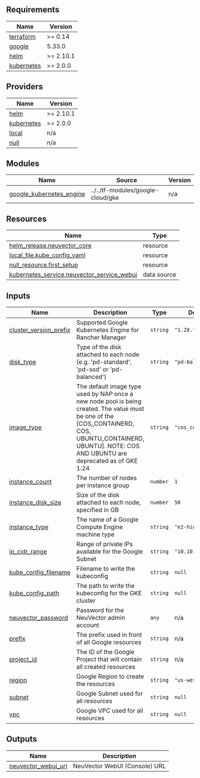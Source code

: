 ## Requirements

| Name | Version |
|------|---------|
| <a name="requirement_terraform"></a> [terraform](#requirement\_terraform) | >= 0.14 |
| <a name="requirement_google"></a> [google](#requirement\_google) | 5.33.0 |
| <a name="requirement_helm"></a> [helm](#requirement\_helm) | >= 2.10.1 |
| <a name="requirement_kubernetes"></a> [kubernetes](#requirement\_kubernetes) | >= 2.0.0 |

## Providers

| Name | Version |
|------|---------|
| <a name="provider_helm"></a> [helm](#provider\_helm) | >= 2.10.1 |
| <a name="provider_kubernetes"></a> [kubernetes](#provider\_kubernetes) | >= 2.0.0 |
| <a name="provider_local"></a> [local](#provider\_local) | n/a |
| <a name="provider_null"></a> [null](#provider\_null) | n/a |

## Modules

| Name | Source | Version |
|------|--------|---------|
| <a name="module_google_kubernetes_engine"></a> [google\_kubernetes\_engine](#module\_google\_kubernetes\_engine) | ../../tf-modules/google-cloud/gke | n/a |

## Resources

| Name | Type |
|------|------|
| [helm_release.neuvector_core](https://registry.terraform.io/providers/hashicorp/helm/latest/docs/resources/release) | resource |
| [local_file.kube_config_yaml](https://registry.terraform.io/providers/hashicorp/local/latest/docs/resources/file) | resource |
| [null_resource.first_setup](https://registry.terraform.io/providers/hashicorp/null/latest/docs/resources/resource) | resource |
| [kubernetes_service.neuvector_service_webui](https://registry.terraform.io/providers/hashicorp/kubernetes/latest/docs/data-sources/service) | data source |

## Inputs

| Name | Description | Type | Default | Required |
|------|-------------|------|---------|:--------:|
| <a name="input_cluster_version_prefix"></a> [cluster\_version\_prefix](#input\_cluster\_version\_prefix) | Supported Google Kubernetes Engine for Rancher Manager | `string` | `"1.28."` | no |
| <a name="input_disk_type"></a> [disk\_type](#input\_disk\_type) | Type of the disk attached to each node (e.g. 'pd-standard', 'pd-ssd' or 'pd-balanced') | `string` | `"pd-balanced"` | no |
| <a name="input_image_type"></a> [image\_type](#input\_image\_type) | The default image type used by NAP once a new node pool is being created. The value must be one of the [COS\_CONTAINERD, COS, UBUNTU\_CONTAINERD, UBUNTU]. NOTE: COS AND UBUNTU are deprecated as of GKE 1.24 | `string` | `"cos_containerd"` | no |
| <a name="input_instance_count"></a> [instance\_count](#input\_instance\_count) | The number of nodes per instance group | `number` | `1` | no |
| <a name="input_instance_disk_size"></a> [instance\_disk\_size](#input\_instance\_disk\_size) | Size of the disk attached to each node, specified in GB | `number` | `50` | no |
| <a name="input_instance_type"></a> [instance\_type](#input\_instance\_type) | The name of a Google Compute Engine machine type | `string` | `"e2-highmem-2"` | no |
| <a name="input_ip_cidr_range"></a> [ip\_cidr\_range](#input\_ip\_cidr\_range) | Range of private IPs available for the Google Subnet | `string` | `"10.10.0.0/24"` | no |
| <a name="input_kube_config_filename"></a> [kube\_config\_filename](#input\_kube\_config\_filename) | Filename to write the kubeconfig | `string` | `null` | no |
| <a name="input_kube_config_path"></a> [kube\_config\_path](#input\_kube\_config\_path) | The path to write the kubeconfig for the GKE cluster | `string` | `null` | no |
| <a name="input_neuvector_password"></a> [neuvector\_password](#input\_neuvector\_password) | Password for the NeuVector admin account | `any` | n/a | yes |
| <a name="input_prefix"></a> [prefix](#input\_prefix) | The prefix used in front of all Google resources | `string` | n/a | yes |
| <a name="input_project_id"></a> [project\_id](#input\_project\_id) | The ID of the Google Project that will contain all created resources | `string` | n/a | yes |
| <a name="input_region"></a> [region](#input\_region) | Google Region to create the resources | `string` | `"us-west2"` | no |
| <a name="input_subnet"></a> [subnet](#input\_subnet) | Google Subnet used for all resources | `string` | `null` | no |
| <a name="input_vpc"></a> [vpc](#input\_vpc) | Google VPC used for all resources | `string` | `null` | no |

## Outputs

| Name | Description |
|------|-------------|
| <a name="output_neuvector_webui_url"></a> [neuvector\_webui\_url](#output\_neuvector\_webui\_url) | NeuVector WebUI (Console) URL |
